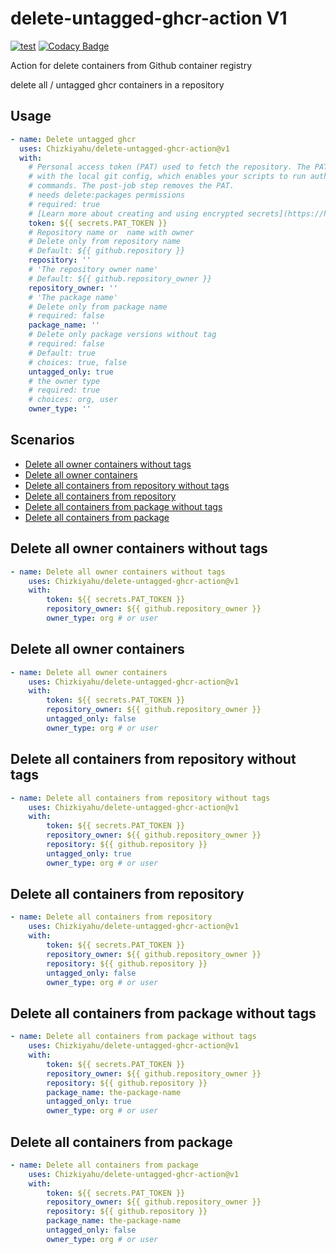 # delete-untagged-ghcr-action V1
[![test](https://github.com/Chizkiyahu/delete-untagged-ghcr-action/actions/workflows/test.yml/badge.svg)](https://github.com/Chizkiyahu/delete-untagged-ghcr-action/actions/workflows/test.yml)
[![Codacy Badge](https://app.codacy.com/project/badge/Grade/94534b5b1d7c4c938149bde7dc6d18e2)](https://www.codacy.com/gh/Chizkiyahu/delete-untagged-ghcr-action/dashboard?utm_source=github.com&amp;utm_medium=referral&amp;utm_content=Chizkiyahu/delete-untagged-ghcr-action&amp;utm_campaign=Badge_Grade)

Action for delete containers from Github container registry 

delete all / untagged ghcr containers in a repository
## Usage

<!-- start usage -->
```yaml
- name: Delete untagged ghcr
  uses: Chizkiyahu/delete-untagged-ghcr-action@v1
  with:
    # Personal access token (PAT) used to fetch the repository. The PAT is configured
    # with the local git config, which enables your scripts to run authenticated git
    # commands. The post-job step removes the PAT.
    # needs delete:packages permissions
    # required: true
    # [Learn more about creating and using encrypted secrets](https://help.github.com/en/actions/automating-your-workflow-with-github-actions/creating-and-using-encrypted-secrets)
    token: ${{ secrets.PAT_TOKEN }}
    # Repository name or  name with owner
    # Delete only from repository name
    # Default: ${{ github.repository }}
    repository: ''
    # 'The repository owner name'
    # Default: ${{ github.repository_owner }}
    repository_owner: ''
    # 'The package name'
    # Delete only from package name
    # required: false
    package_name: ''
    # Delete only package versions without tag
    # required: false
    # Default: true
    # choices: true, false
    untagged_only: true
    # the owner type
    # required: true
    # choices: org, user
    owner_type: ''

```
<!-- end usage -->

## Scenarios
-   [Delete all owner containers without tags](#delete-all-owner-containers-without-tags)
-   [Delete all owner containers](#delete-all-owner-containers)
-   [Delete all containers from repository without tags](#delete-all-containers-from-repository-without-tags)
-   [Delete all containers from repository](#delete-all-containers-from-repository)
-   [Delete all containers from package without tags](#delete-all-containers-from-package-without-tags)
-   [Delete all containers from package](#delete-all-containers-from-package)

## Delete all owner containers without tags
```yaml
- name: Delete all owner containers without tags
    uses: Chizkiyahu/delete-untagged-ghcr-action@v1
    with:
        token: ${{ secrets.PAT_TOKEN }}
        repository_owner: ${{ github.repository_owner }}
        owner_type: org # or user
```

## Delete all owner containers
```yaml
- name: Delete all owner containers
    uses: Chizkiyahu/delete-untagged-ghcr-action@v1
    with:
        token: ${{ secrets.PAT_TOKEN }}
        repository_owner: ${{ github.repository_owner }}
        untagged_only: false
        owner_type: org # or user
```

## Delete all containers from repository without tags
```yaml
- name: Delete all containers from repository without tags
    uses: Chizkiyahu/delete-untagged-ghcr-action@v1
    with:
        token: ${{ secrets.PAT_TOKEN }}
        repository_owner: ${{ github.repository_owner }}
        repository: ${{ github.repository }}
        untagged_only: true
        owner_type: org # or user
```

## Delete all containers from repository 
```yaml
- name: Delete all containers from repository
    uses: Chizkiyahu/delete-untagged-ghcr-action@v1
    with:
        token: ${{ secrets.PAT_TOKEN }}
        repository_owner: ${{ github.repository_owner }}
        repository: ${{ github.repository }}
        untagged_only: false
        owner_type: org # or user
```

## Delete all containers from package without tags
```yaml
- name: Delete all containers from package without tags
    uses: Chizkiyahu/delete-untagged-ghcr-action@v1
    with:
        token: ${{ secrets.PAT_TOKEN }}
        repository_owner: ${{ github.repository_owner }}
        repository: ${{ github.repository }}
        package_name: the-package-name
        untagged_only: true
        owner_type: org # or user
```

## Delete all containers from package 
```yaml
- name: Delete all containers from package
    uses: Chizkiyahu/delete-untagged-ghcr-action@v1
    with:
        token: ${{ secrets.PAT_TOKEN }}
        repository_owner: ${{ github.repository_owner }}
        repository: ${{ github.repository }}
        package_name: the-package-name
        untagged_only: false
        owner_type: org # or user
```


